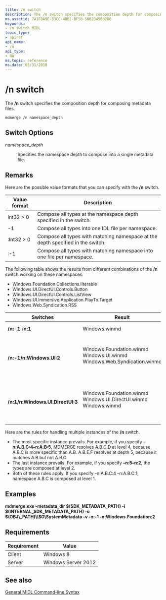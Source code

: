 ```yaml
---
title: /n switch
description: The /n switch specifies the composition depth for composing metadata files.
ms.assetid: 7A1F8A9E-B3CC-4BB2-BF50-5662D4560280
keywords:
- /n switch MIDL
topic_type:
- apiref
api_name:
- /n
api_type:
- NA
ms.topic: reference
ms.date: 05/31/2018
---
```


# /n switch

The **/n** switch specifies the composition depth for composing metadata files.

``` syntax
mdmerge /n namespace_depth
```

## Switch Options

<dl> <dt>

*namespace\_depth* 
</dt> <dd>

Specifies the namespace depth to compose into a single metadata file.

</dd> </dl>

## Remarks

Here are the possible value formats that you can specify with the **/n** switch.



| Value format                   | Description                                                                     |
|--------------------------------|---------------------------------------------------------------------------------|
| Int32 > 0                   | Compose all types at the namespace depth specified in the switch.               |
| -1                             | Compose all types into one IDL file per namespace.                              |
| <namespace>:Int32 > 0 | Compose all types with matching namespace at the depth specified in the switch. |
| <namespace>:-1           | Compose all types with matching namespace into one file per namespace.          |



 

The following table shows the results from different combinations of the **/n** switch working on these namespaces.

-   Windows.Foundation.Collections.IIterable
-   Windows.UI.DirectUI.Controls.Button
-   Windows.UI.DirectUI.Controls.ListView
-   Windows.UI.Immersive.Application.PlayTo.Target
-   Windows.Web.Syndication.RSS



| Switches                         | Result                                                                                                                                                                                                                                                       | Explanation                                                                                                                                                                                                                                                                                                                        |
|----------------------------------|--------------------------------------------------------------------------------------------------------------------------------------------------------------------------------------------------------------------------------------------------------------|------------------------------------------------------------------------------------------------------------------------------------------------------------------------------------------------------------------------------------------------------------------------------------------------------------------------------------|
| **/n:-1** /**n:1**               | Windows.winmd                                                                                                                                                                                                                                                | The last /n switch overrides all previous –n switches.                                                                                                                                                                                                                                                                           |
| **/n:-1/n:Windows.UI:2**         | <dl> <dt>Windows.Foundation.winmd</dt> <dt>Windows.UI.winmd</dt> <dt>Windows.Web.Syndication.winmd</dt> </dl> | <dl> <dt>**Windows.Foundation** is always composed at –n:2.</dt> <dt>**Windows.UI** types are grouped.</dt> <dt>**Windows.Web.Syndication** is composed at n:-1.</dt> </dl>       |
| **/n:1/n:Windows.UI.DirectUI:3** | <dl> <dt>Windows.Foundation.winmd</dt> <dt>Windows.UI.DirectUI.winmd </dt> <dt>Windows.winmd</dt> </dl>       | <dl> <dt>**Windows.Foundation** is always composed at –n:2.</dt> <dt>**Windows.UI.DirectUI** is composed at level 3.</dt> <dt>All other types are composed at level 1.</dt> </dl> |



 

Here are the rules for handling multiple instances of the **/n** switch.

-   The most specific instance prevails. For example, if you specify **–n:A.B.C:4–n:A.B:5**, MDMERGE resolves A.B.C.D at level 4, because A.B.C is more specific than A.B. A.B.E.F resolves at depth 5, because it matches A.B but not A.B.C.
-   The last instance prevails. For example, if you specify **–n:5–n:2**, the types are composed at level 2.
-   Both of these rules apply. If you specify –n:A.B.C:4 –n:A.B.C:1, namespace A.B.C is composed at level 1.

## Examples

**mdmerge.exe -metadata\_dir $(SDK\_METADATA\_PATH) -i $(INTERNAL\_SDK\_METADATA\_PATH) -o $(OBJ\_PATH)\\$O\\SystemMetadata -v -n:-1 -n:Windows.Foundation:2**

## Requirements



| Requirement | Value |
|-------------------|--------------------------------|
| Client<br/> | Windows 8<br/>           |
| Server<br/> | Windows Server 2012<br/> |



## See also

<dl> <dt>

[General MIDL Command-line Syntax](general-midl-command-line-syntax.md)
</dt> </dl>

 

 





